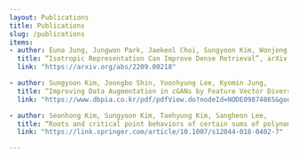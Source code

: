 ```yaml
---
layout: Publications
title: Publications
slug: /publications
items:
- author: Euna Jung, Jungwon Park, Jaekeol Choi, Sungyoon Kim, Wonjong Rhee,
  title: “Isotropic Representation Can Improve Dense Retrieval”, arXiv, 2022
  link: "https://arxiv.org/abs/2209.00218"

- author: Sungyoon Kim, Joongbo Shin, Yoonhyung Lee, Kyomin Jung, 
  title: “Improving Data Augmentation in cGANs by Feature Vector Diversification”, Korea Computer Congress, 2020
  link: "https://www.dbpia.co.kr/pdf/pdfView.do?nodeId=NODE09874865&googleIPSandBox=false&mark=0&useDate=&ipRange=false&accessgl=Y&language=ko_KR&hasTopBanner=true"

- author: Seonhong Kim, Sungyoon Kim, Taehyung Kim, Sangheon Lee, 
  title: “Roots and critical point behaviors of certain sums of polynomials”, Proceedings – Mathematical Sciences, 2018
  link: "https://link.springer.com/article/10.1007/s12044-018-0402-7"

---
```




<br />
<br />
